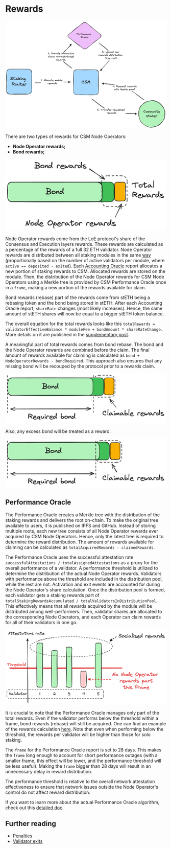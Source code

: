 # Rewards
![rewards-1](../../../static/img/csm/rewards-1.png)

There are two types of rewards for CSM Node Operators:
- **Node Operator rewards;**
- **Bond rewards;**

![rewards-2](../../../static/img/csm/rewards-2.png)

Node Operator rewards come from the LoE protocol's share of the Consensus and Execution layers rewards. These rewards are calculated as a percentage of the rewards of a full 32 ETH validator. Node Operator rewards are distributed between all staking modules in the same [way](../../contracts/staking-router#fee-distribution) (proportionally based on the number of active validators per module, where `active == deposited - exited`). Each [Accounting Oracle](../../contracts/accounting-oracle.md) report allocates a new portion of staking rewards to CSM. Allocated rewards are stored on the module. Then, the distribution of the Node Operator rewards for CSM Node Operators using a Merkle tree is provided by CSM Performance Oracle once in a `frame`, making a new portion of the rewards available for claim.

Bond rewards (rebase) part of the rewards come from stETH being a rebasing token and the bond being stored in stETH. After each Accounting Oracle report, `shareRate` changes (most likely increases). Hence, the same amount of stETH shares will now be equal to a bigger stETH token balance.

The overall equation for the total rewards looks like this `totalRewards = validatorEffectiveBalance * moduleFee + bondAmount * shareRateChange`. More details on it are published in the [supplementary post](https://research.lido.fi/t/bond-and-staking-fee-napkin-math/5999).

A meaningful part of total rewards comes from bond rebase. The bond and the Node Operator rewards are combined before the claim. The final amount of rewards available for claiming is calculated as `bond + NodeOperatorRewards - bondRequired`. This approach also ensures that any missing bond will be recouped by the protocol prior to a rewards claim.

![rewards-3](../../../static/img/csm/rewards-3.png)

Also, any excess bond will be treated as a reward.

![rewards-4](../../../static/img/csm/rewards-4.png)


## Performance Oracle
The Performance Oracle creates a Merkle tree with the distribution of the staking rewards and delivers the root on-chain. To make the original tree available to users, it is published on IPFS and GitHub. Instead of storing multiple roots, each new tree consists of all Node Operator rewards ever acquired by CSM Node Operators. Hence, only the latest tree is required to determine the reward distribution. The amount of rewards available for claiming can be calculated as `totalAcquiredRewards - claimedRewards`.

The Performance Oracle uses the successful attestation rate `successfulAttestations / totalAssignedAttestations` as a proxy for the overall performance of a validator. A performance threshold is utilized to determine the distribution of the actual Node Operator rewards. Validators with performance above the threshold are included in the distribution pool, while the rest are not. Activation and exit events are accounted for during the Node Operator's share calculation. Once the distribution pool is formed, each validator gets a staking rewards part of `totalStakingRewardsAccumulated / totalValidatorsInDistributionPool`. This effectively means that all rewards acquired by the module will be distributed among well-performers. Then, validator shares are allocated to the corresponding Node Operators, and each Operator can claim rewards for all of their validators in one go.

![rewards-5](../../../static/img/csm/rewards-5.png)

It is crucial to note that the Performance Oracle manages only part of the total rewards. Even if the validator performs below the threshold within a frame, bond rewards (rebase) will still be acquired. One can find an example of the rewards calculation [here](https://docs.google.com/spreadsheets/d/1hLvuOesPVOYHDqO373bdyiKn4_3UXQF1rATbgTrKhWc/edit?usp=sharing). Note that even when performing below the threshold, the rewards per validator will be higher than those for solo staking.

The `frame` for the Performance Oracle report is set to 28 days. This makes the `frame` long enough to account for short performance outages (with a smaller frame, this effect will be lower, and the performance threshold will be less useful). Making the `frame` bigger than 28 days will result in an unnecessary delay in reward distribution.

The performance threshold is relative to the overall network attestation effectiveness to ensure that network issues outside the Node Operator's control do not affect reward distribution.

If you want to learn more about the actual Performance Oracle algorithm, check out this [detailed doc](https://hackmd.io/@lido/BJclaWbi6).

## Further reading

- [Penalties](penalties.md)
- [Validator exits](validator-exits.md)